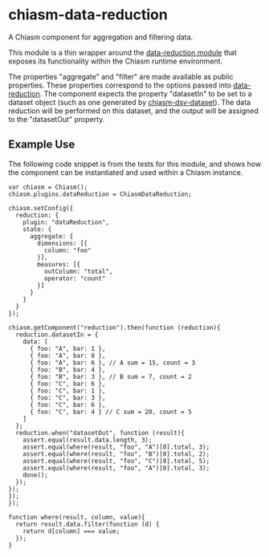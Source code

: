 # chiasm-data-reduction
A Chiasm component for aggregation and filtering data.

This module is a thin wrapper around the [data-reduction module](https://github.com/curran/data-reduction) that exposes its functionality within the Chiasm runtime environment.

The properties "aggregate" and "filter" are made available as public properties. These properties correspond to the options passed into [data-reduction](https://github.com/curran/data-reduction#usage). The component expects the property "datasetIn" to be set to a dataset object (such as one generated by [chiasm-dsv-dataset](https://github.com/chiasm-project/chiasm-dsv-dataset)). The data reduction will be performed on this dataset, and the output will be assigned to the "datasetOut" property.

## Example Use

The following code snippet is from the tests for this module, and shows how the component can be instantiated and used within a Chiasm instance.

```
var chiasm = Chiasm();
chiasm.plugins.dataReduction = ChiasmDataReduction;

chiasm.setConfig({
  reduction: {
    plugin: "dataReduction",
    state: {
      aggregate: {
        dimensions: [{
          column: "foo"
        }],
        measures: [{
          outColumn: "total", 
          operator: "count"
        }]
      }
    }
  }
});

chiasm.getComponent("reduction").then(function (reduction){
  reduction.datasetIn = {
    data: [
      { foo: "A", bar: 1 },
      { foo: "A", bar: 8 },
      { foo: "A", bar: 6 }, // A sum = 15, count = 3
      { foo: "B", bar: 4 },
      { foo: "B", bar: 3 }, // B sum = 7, count = 2
      { foo: "C", bar: 6 },
      { foo: "C", bar: 1 },
      { foo: "C", bar: 3 },
      { foo: "C", bar: 6 },
      { foo: "C", bar: 4 } // C sum = 20, count = 5
    ]
  };
  reduction.when("datasetOut", function (result){
    assert.equal(result.data.length, 3);
    assert.equal(where(result, "foo", "A")[0].total, 3);
    assert.equal(where(result, "foo", "B")[0].total, 2);
    assert.equal(where(result, "foo", "C")[0].total, 5);
    assert.equal(where(result, "foo", "A")[0].total, 3);
    done();
  });
});
});
});

function where(result, column, value){
  return result.data.filter(function (d) {
    return d[column] === value;
  });
}
